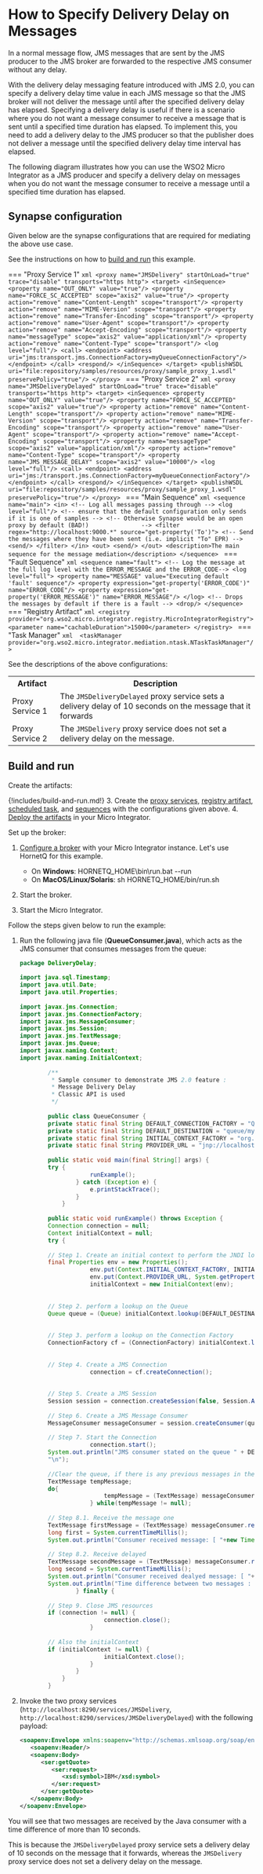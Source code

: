 # How to Specify Delivery Delay on Messages

In a normal message flow, JMS messages that are sent by the JMS producer to the JMS broker are forwarded to the respective JMS consumer without any delay.

With the delivery delay messaging feature introduced with JMS 2.0, you can specify a delivery delay time value in each JMS message so that the JMS broker will not deliver the message until after the specified delivery delay has elapsed. Specifying a delivery delay is useful if there is a scenario where you do not want a message consumer to receive a message that is sent until a specified time duration has elapsed. To implement this, you need to add a delivery delay to the JMS producer so
that the publisher does not deliver a message until the specified delivery delay time interval has elapsed.

The following diagram illustrates how you can use the WSO2 Micro Integrator as a JMS producer and specify a delivery delay on messages when you do not want the message consumer to receive a message until a specified time duration has elapsed.


## Synapse configuration

Given below are the synapse configurations that are required for mediating the above use case.

See the instructions on how to [build and run](#build-and-run) this example.

=== "Proxy Service 1"
    ```xml
    <proxy name="JMSDelivery" startOnLoad="true" trace="disable" transports="https http">
                <target>
                    <inSequence>
                        <property name="OUT_ONLY" value="true"/>
                        <property name="FORCE_SC_ACCEPTED" scope="axis2" value="true"/>
                        <property action="remove" name="Content-Length" scope="transport"/>
                        <property action="remove" name="MIME-Version" scope="transport"/>
                        <property action="remove" name="Transfer-Encoding" scope="transport"/>
                        <property action="remove" name="User-Agent" scope="transport"/>
                        <property action="remove" name="Accept-Encoding" scope="transport"/>
                        <property name="messageType" scope="axis2" value="application/xml"/>
                        <property action="remove" name="Content-Type" scope="transport"/>
                        <log level="full"/>
                        <call>
                            <endpoint>
                                <address uri="jms:transport.jms.ConnectionFactory=myQueueConnectionFactory"/>
                            </endpoint>
                        </call>
                        <respond/>
                    </inSequence>
                </target>
                <publishWSDL uri="file:repository/samples/resources/proxy/sample_proxy_1.wsdl" preservePolicy="true"/>
    </proxy>
    ```
=== "Proxy Service 2"
    ```xml
    <proxy name="JMSDeliveryDelayed" startOnLoad="true" trace="disable" transports="https http">
                <target>
                    <inSequence>
                        <property name="OUT_ONLY" value="true"/>
                        <property name="FORCE_SC_ACCEPTED" scope="axis2" value="true"/>
                        <property action="remove" name="Content-Length" scope="transport"/>
                        <property action="remove" name="MIME-Version" scope="transport"/>
                        <property action="remove" name="Transfer-Encoding" scope="transport"/>
                        <property action="remove" name="User-Agent" scope="transport"/>
                        <property action="remove" name="Accept-Encoding" scope="transport"/>
                        <property name="messageType" scope="axis2" value="application/xml"/>
                        <property action="remove" name="Content-Type" scope="transport"/>
                        <property name="JMS_MESSAGE_DELAY" scope="axis2" value="10000"/>
                        <log level="full"/>
                        <call>
                            <endpoint>
                                <address uri="jms:/transport.jms.ConnectionFactory=myQueueConnectionFactory"/>
                            </endpoint>
                        </call>
                        <respond/>
                    </inSequence>
                </target>
                <publishWSDL uri="file:repository/samples/resources/proxy/sample_proxy_1.wsdl" preservePolicy="true"/>
    </proxy>
    ```
=== "Main Sequence"
    ```xml
    <sequence name="main">
        <in>
            <!-- Log all messages passing through -->
           <log level="full"/>
            <!-- ensure that the default configuration only sends if it is one of samples -->
            <!-- Otherwise Synapse would be an open proxy by default (BAD!)               -->
            <filter regex="http://localhost:9000.*" source="get-property('To')">
            <!-- Send the messages where they have been sent (i.e. implicit "To" EPR) -->
            <send/>
            </filter>
       </in>
       <out>
            <send/>
       </out>
       <description>The main sequence for the message mediation</description>
    </sequence>
    ```
=== "Fault Sequence"
    ```xml
    <sequence name="fault">
        <!-- Log the message at the full log level with the ERROR_MESSAGE and the ERROR_CODE-->
        <log level="full">
            <property name="MESSAGE" value="Executing default 'fault' sequence"/>
            <property expression="get-property('ERROR_CODE')" name="ERROR_CODE"/>
            <property expression="get-property('ERROR_MESSAGE')" name="ERROR_MESSAGE"/>
         </log>
         <!-- Drops the messages by default if there is a fault -->
        <drop/>
    </sequence>
    ```
=== "Registry Artifact"
    ```xml
    <registry provider="org.wso2.micro.integrator.registry.MicroIntegratorRegistry">
       <parameter name="cachableDuration">15000</parameter>
    </registry>
    ```
=== "Task Manager"
    ```xml 
    <taskManager provider="org.wso2.micro.integrator.mediation.ntask.NTaskTaskManager"/>
    ```

See the descriptions of the above configurations:

<table>
    <tr>
        <th>Artifact</th>
        <th>Description</th>
    </tr>
    <tr>
        <td>Proxy Service 1</td>
        <td>
            The <code>JMSDeliveryDelayed</code> proxy service sets a delivery delay of 10 seconds on the message that it forwards
        </td>
    </tr>
    <tr>
        <td>Proxy Service 2</td>
        <td>The <code>JMSDelivery</code> proxy service does not set a delivery delay on the message.</td>
    </tr>
</table>


## Build and run

Create the artifacts:

{!includes/build-and-run.md!}
3. Create the [proxy services]({{base_path}}/develop/creating-artifacts/creating-a-proxy-service), [registry artifact]({{base_path}}/develop/creating-artifacts/creating-registry-resources), [scheduled task]({{base_path}}/develop/creating-artifacts/creating-scheduled-task), and [sequences]({{base_path}}/develop/creating-artifacts/creating-reusable-sequences) with the configurations given above.
4. [Deploy the artifacts]({{base_path}}/develop/deploy-artifacts) in your Micro Integrator.

Set up the broker:

1.  [Configure a broker]({{base_path}}/install-and-setup/setup/transport-configurations/configuring-transports/#configuring-the-jms-transport) with your Micro Integrator instance. Let's use HornetQ for this example.
    
    -   On **Windows**: HORNETQ_HOME\bin\run.bat --run
    -   On **MacOS/Linux/Solaris**: sh HORNETQ_HOME/bin/run.sh

2.  Start the broker.
3.  Start the Micro Integrator.

Follow the steps given below to run the example:

1. Run the following java file (**QueueConsumer.java**), which acts as the JMS consumer that consumes messages from the queue:

    ```java
    package DeliveryDelay;
        
    import java.sql.Timestamp;
    import java.util.Date;
    import java.util.Properties;
        
    import javax.jms.Connection;
    import javax.jms.ConnectionFactory;
    import javax.jms.MessageConsumer;
    import javax.jms.Session;
    import javax.jms.TextMessage;
    import javax.jms.Queue;
    import javax.naming.Context;
    import javax.naming.InitialContext;
        
            /**
             * Sample consumer to demonstrate JMS 2.0 feature :
             * Message Delivery Delay
             * Classic API is used
             */
        
            public class QueueConsumer {
            private static final String DEFAULT_CONNECTION_FACTORY = "QueueConnectionFactory";
            private static final String DEFAULT_DESTINATION = "queue/mySampleQueue";
            private static final String INITIAL_CONTEXT_FACTORY = "org.jnp.interfaces.NamingContextFactory";
            private static final String PROVIDER_URL = "jnp://localhost:1099";
        
            public static void main(final String[] args) {
            try {
                        runExample();
                    } catch (Exception e) {
                        e.printStackTrace();
                    }
                }
        
            public static void runExample() throws Exception {
            Connection connection = null;
            Context initialContext = null;
            try {
        
            // Step 1. Create an initial context to perform the JNDI lookup.
            final Properties env = new Properties();
                        env.put(Context.INITIAL_CONTEXT_FACTORY, INITIAL_CONTEXT_FACTORY);
                        env.put(Context.PROVIDER_URL, System.getProperty(Context.PROVIDER_URL, PROVIDER_URL));
                        initialContext = new InitialContext(env);
        
        
            // Step 2. perform a lookup on the Queue
            Queue queue = (Queue) initialContext.lookup(DEFAULT_DESTINATION);
        
        
            // Step 3. perform a lookup on the Connection Factory
            ConnectionFactory cf = (ConnectionFactory) initialContext.lookup(DEFAULT_CONNECTION_FACTORY);
        
        
            // Step 4. Create a JMS Connection
                        connection = cf.createConnection();
        
        
            // Step 5. Create a JMS Session
            Session session = connection.createSession(false, Session.AUTO_ACKNOWLEDGE);
        
            // Step 6. Create a JMS Message Consumer
            MessageConsumer messageConsumer = session.createConsumer(queue);
        
            // Step 7. Start the Connection
                        connection.start();
            System.out.println("JMS consumer stated on the queue " + DEFAULT_DESTINATION +
            "\n");
        
            //Clear the queue, if there is any previous messages in the queue
            TextMessage tempMessage;
            do{
                            tempMessage = (TextMessage) messageConsumer.receive(1); 
                        } while(tempMessage != null);
        
            // Step 8.1. Receive the message one
            TextMessage firstMessage = (TextMessage) messageConsumer.receive(); 
            long first = System.currentTimeMillis();
            System.out.println("Consumer received message: [ "+new Timestamp(new Date(first).getTime())+" ] " + firstMessage.getText() + "\n");
        
            // Step 8.2. Receive delayed
            TextMessage secondMessage = (TextMessage) messageConsumer.receive();    
            long second = System.currentTimeMillis();
            System.out.println("Consumer received dealyed message: [ "+new Timestamp(new Date(second).getTime())+" ] " + secondMessage.getText() + "\n");
            System.out.println("Time difference between two messages : "+(second-first)/1000+"s");
                    } finally {
        
            // Step 9. Close JMS resources
            if (connection != null) {
                            connection.close();
                        }
        
            // Also the initialContext
            if (initialContext != null) {
                            initialContext.close();
                        }
                    }
                }
            }
    ```

2. Invoke the two proxy services (`http://localhost:8290/services/JMSDelivery`, `http://localhost:8290/services/JMSDeliveryDelayed`) with the following payload:

    ```xml
    <soapenv:Envelope xmlns:soapenv="http://schemas.xmlsoap.org/soap/envelope/" xmlns:ser="http://services.samples" xmlns:xsd="http://services.samples/xsd">
       <soapenv:Header/>
       <soapenv:Body>
          <ser:getQuote>
             <ser:request>
                <xsd:symbol>IBM</xsd:symbol>
             </ser:request>
          </ser:getQuote>
       </soapenv:Body>
    </soapenv:Envelope>
    ```

You will see that two messages are received by the Java consumer with a time difference of more than 10 seconds.

This is because the `JMSDeliveryDelayed` proxy service sets a delivery delay of 10 seconds on the message that it forwards, whereas the `JMSDelivery` proxy service does not set a delivery delay on the message.